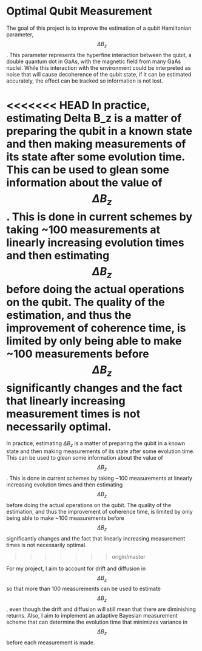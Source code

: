 # Optimal Qubit Measurement

The goal of this project is to improve the estimation of a qubit Hamiltonian parameter, $$\Delta B_z$$. This parameter represents the hyperfine interaction between the qubit, a double quantum dot in GaAs, with the magnetic field from many GaAs nuclei. While this interaction with the environment could be interpreted as noise that will cause decoherence of the qubit state, if it can be estimated accurately, the effect can be tracked so information is not lost. 

<<<<<<< HEAD
In practice, estimating Delta B_z is a matter of preparing the qubit in a known state and then making measurements of its state after some evolution time. This can be used to glean some information about the value of $$\Delta B_z$$. This is done in current schemes by taking ~100 measurements at linearly increasing evolution times and then estimating $$\Delta B_z$$ before doing the actual operations on the qubit. The quality of the estimation, and thus the improvement of coherence time, is limited by only being able to make ~100 measurements before $$\Delta B_z$$ significantly changes and the fact that linearly increasing measurement times is not necessarily optimal.
=======
In practice, estimating $\Delta B_z$ is a matter of preparing the qubit in a known state and then making measurements of its state after some evolution time. This can be used to glean some information about the value of $$\Delta B_z$$. This is done in current schemes by taking ~100 measurements at linearly increasing evolution times and then estimating $$\Delta B_z$$ before doing the actual operations on the qubit. The quality of the estimation, and thus the improvement of coherence time, is limited by only being able to make ~100 measurements before $$\Delta B_z$$ significantly changes and the fact that linearly increasing measurement times is not necessarily optimal.
>>>>>>> origin/master

For my project, I aim to account for drift and diffusion in $$\Delta B_z$$ so that more than 100 measurements can be used to estimate $$\Delta B_z$$, even though the drift and diffusion will still mean that there are diminishing returns. Also, I aim to implement an adaptive Bayesian measurement scheme that can determine the evolution time that minimizes variance in $$\Delta B_z$$ before each measurement is made.
